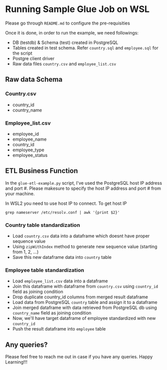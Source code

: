 # Running Sample Glue Job on WSL

Please go through `README.md` to configure the pre-requisities

Once it is done, in order to run the example, we need followings:

- DB (testdb) & Schema (test) created in PostgreSQL
- Tables created in test schema. Refer `country.sql` and `employee.sql` for the script
- Postgre client driver
- Raw data files `country.csv` and `employee_list.csv`

## Raw data Schema

### Country.csv

- country_id
- country_name

### Employee_list.csv

- employee_id
- employee_name
- country_id
- employee_type
- employee_status

## ETL Business Function

In the `glue-etl-example.py` script, I've used the PostgreSQL host IP address and port #. Please makesure to specify the host IP address and port # from your machine.

In WSL2 you need to use host IP to connect. To get host IP

```
grep nameserver /etc/resolv.conf | awk '{print $2}'
```

### Country table standardization

- Load `country.csv` data into a dataframe which doesnt have proper sequence value
- Using `zipWithIndex` method to generate new sequence value (starting from 1, 2, ...)
- Save this new dataframe data into `country` table

### Employee table standardization

- Load `employee_list.csv` data into a dataframe
- Join this dataframe with dataframe from `country.csv` using `country_id` field as joining condition
- Drop duplicate country_id columns from merged result dataframe
- Load data from PostgreSQL `country` table and assign it to a dataframe
- Join merged dataframe with data retrieved from PostgreSQL db using `country_name` field as joining condition
- Now, we'll have target dataframe of employee standardized with new `country_id` 
- Push the result dataframe into `employee` table

## Any queries?

Please feel free to reach me out in case if you have any queries. Happy Learning!!!
